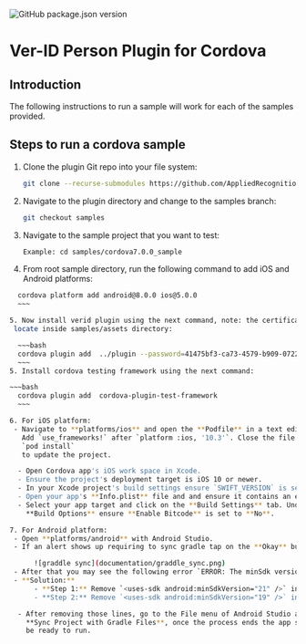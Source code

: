 ![GitHub package.json version](https://img.shields.io/github/package-json/v/AppliedRecognition/Ver-ID-Person-Cordova-Plugin.svg)

# Ver-ID Person Plugin for Cordova

## Introduction

The following instructions to run a sample will work for each of the
samples provided.

## Steps to run a cordova sample

1. Clone the plugin Git repo into your file system:

    ~~~bash
    git clone --recurse-submodules https://github.com/AppliedRecognition/Ver-ID-Person-Cordova-Plugin.git
    ~~~
2. Navigate to the plugin directory and change to the samples branch:

	~~~bash
	git checkout samples
	~~~
3. Navigate to the sample project that you want to test:

	~~~bash
	Example: cd samples/cordova7.0.0_sample
	~~~

4. From root sample directory, run the following command to add iOS and
   Android platforms:
    
  ~~~bash
	cordova platform add android@8.0.0 ios@5.0.0
	~~~

5. Now install verid plugin using the next command, note: the certificate is
   locate inside samples/assets directory:

	~~~bash
	cordova plugin add  ../plugin --password=41475bf3-ca73-4579-b909-07228ed85b17 --certificate="path/to/certificate"
	~~~
5. Install cordova testing framework using the next command:

  ~~~bash
	cordova plugin add  cordova-plugin-test-framework
	~~~

6. For iOS platform:
   - Navigate to **platforms/ios** and open the **Podfile** in a text editor.
     Add `use_frameworks!` after `platform :ios, '10.3'`. Close the file and run
     `pod install`
     to update the project.

    - Open Cordova app's iOS work space in Xcode.
    - Ensure the project's deployment target is iOS 10 or newer.
    - In your Xcode project's build settings ensure `SWIFT_VERSION` is set to **Swift 5**.
    - Open your app's **Info.plist** file and and ensure it contains an entry for `NSCameraUsageDescription`.
    - Select your app target and click on the **Build Settings** tab. Under
      **Build Options** ensure **Enable Bitcode** is set to **No**.

7. For Android platform:
   - Open **platforms/android** with Android Studio.
   - If an alert shows up requiring to sync gradle tap on the **Okay** button.

        ![graddle sync](documentation/graddle_sync.png)
   - After that you may see the following error `ERROR: The minSdk version should not be declared in the android manifest file. You can move the version from the manifest to the defaultConfig in the build.gradle file.`,
   - **Solution:**	
		- **Step 1:** Remove `<uses-sdk android:minSdkVersion="21" />` in android's root directory->app->src->main->AndroidManifest.xml.		
		- **Step 2:** Remove `<uses-sdk android:minSdkVersion="19" />` in your android's root directory->CordovaLib->AndroidManifest.xml.

    - After removing those lines, go to the File menu of Android Studio and tap
      **Sync Project with Gradle Files**, once the process ends the app should
      be ready to run.
 

